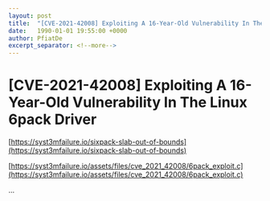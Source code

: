 ```yaml
---
layout: post
title:  "[CVE-2021-42008] Exploiting A 16-Year-Old Vulnerability In The Linux 6pack Driver"
date:   1990-01-01 19:55:00 +0000
author: PfiatDe
excerpt_separator: <!--more-->
---
```


# [CVE-2021-42008] Exploiting A 16-Year-Old Vulnerability In The Linux 6pack Driver

[https://syst3mfailure.io/sixpack-slab-out-of-bounds](https://syst3mfailure.io/sixpack-slab-out-of-bounds)

[https://syst3mfailure.io/assets/files/cve_2021_42008/6pack_exploit.c](https://syst3mfailure.io/assets/files/cve_2021_42008/6pack_exploit.c)

...
<!--more-->

